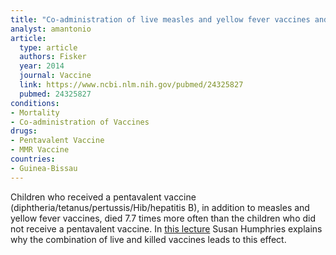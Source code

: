 ```yaml
---
title: "Co-administration of live measles and yellow fever vaccines and inactivated pentavalent vaccines is associated with increased mortality compared with measles and yellow fever vaccines only. An observational study from Guinea-Bissau"
analyst: amantonio
article:
  type: article
  authors: Fisker
  year: 2014
  journal: Vaccine
  link: https://www.ncbi.nlm.nih.gov/pubmed/24325827
  pubmed: 24325827
conditions:
- Mortality
- Co-administration of Vaccines
drugs:
- Pentavalent Vaccine
- MMR Vaccine
countries:
- Guinea-Bissau
---
```


Children who received a pentavalent vaccine (diphtheria/tetanus/pertussis/Hib/hepatitis B), in addition to measles and yellow fever vaccines, died 7.7 times more often than the children who did not receive a pentavalent vaccine.
In [this lecture](https://www.youtube.com/watch?v=PWP6e2CYPo8) Susan Humphries explains why the combination of live and killed vaccines leads to this effect.

